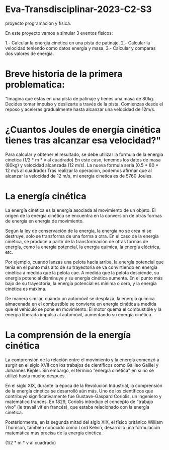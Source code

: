 # Eva-Transdisciplinar-2023-C2-S3
proyecto programación y física. 

En este proyecto vamos a simular 3 eventos fisicos:

1.- Calcular la energia cinetica en una pista de patinaje.
2.- Calcular la velocidad teniendo como datos energia y masa.
3.- Calcular y comparas dos valores de energia.

# Breve historia de la primera problematica: 

"Imagina que estas en una pista de patinaje y tienes una masa de 80kg. Decides tomar impulso y deslizarte a
 través de la pista. Comienzas desde el reposo y aceleras gradualmente hasta alcanzar una velocidad de 12m/s. 

# ¿Cuantos Joules de energía cinética tienes tras alcanzar esa velocidad?"

Para calcular y obtener el resultado, se debe utilizar la formula de la energia cinetica (1/2 * m * v al cuadrado)
En este caso, tenemos los datos de masa (80kg) y velocidad alcanzada (12 m/s).
La nueva formula seria (0.5 * 80 * 12 m/s al cuadrado) Tras realizar la operacion, podemos afirmar que al alcanzar la velocidad de 12 m/s, mi energia cinetica 
es de 5760 Joules.


# La energía cinética

La energía cinética es la energía asociada al movimiento de un objeto.
El origen de la energía cinética se encuentra en la conversión de otras formas de energía en energía de movimiento.

Según la ley de conservación de la energía, la energía no se crea ni se destruye, solo se transforma de una forma a otra.
En el caso de la energía cinética, se produce a partir de la transformación de otras formas de energía, como la energía potencial, la energía química, 
la energía eléctrica, etc.

Por ejemplo, cuando lanzas una pelota hacia arriba, 
la energía potencial que tenía en el punto más alto de su trayectoria se va convirtiendo en energía cinética a medida que la pelota cae.
A medida que la pelota desciende, su energía potencial disminuye y su energía cinética aumenta. En el punto más bajo de su trayectoria,
la energía potencial es mínima o cero, y la energía cinética es máxima.


De manera similar, cuando un automóvil se desplaza, la energía química almacenada en el combustible se convierte en energía cinética a medida que el vehículo se pone en movimiento.
El motor quema el combustible y la energía liberada impulsa al automóvil, aumentando su energía cinética.

# La comprensión de la energía cinética

La comprensión de la relación entre el movimiento y la energía comenzó a surgir en el siglo XVII con los trabajos de científicos como Galileo Galilei y Johannes Kepler. 
Sin embargo, el término "energía cinética" en sí no se utilizó hasta mucho después.

En el siglo XIX, durante la época de la Revolución Industrial, la comprensión de la energía cinética se desarrolló aún más.
Uno de los científicos que contribuyó significativamente fue Gustave-Gaspard Coriolis, un ingeniero y matemático francés.
En 1829, Coriolis introdujo el concepto de "trabajo vivo" (le travail vif en francés), que estaba relacionado con la energía cinética.

Posteriormente, en la segunda mitad del siglo XIX, el físico británico William Thomson, también conocido como Lord Kelvin, 
desarrolló una formulación matemática más precisa de la energía cinética.

(1/2 * m * v al cuadrado)


